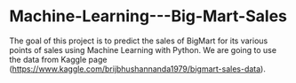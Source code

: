 # Machine-Learning---Big-Mart-Sales
The goal of this project is to predict the sales of BigMart for its various points of sales using Machine Learning with Python. We are going to use the data from Kaggle page (https://www.kaggle.com/brijbhushannanda1979/bigmart-sales-data).
